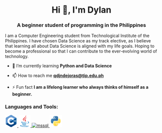 <h1 align="center">Hi 👋, I'm Dylan</h1>
<h3 align="center">A beginner student of programming in the Philippines</h3>

I am a Computer Engineering student from Technological Institute of the Philippines. I have chosen Data Science as my track elective, as I believe that learning all about Data Science is aligned with my life goals. Hoping to become a professional so that I can contribute to the ever-evolving world of technology.

- 🌱 I’m currently learning **Python and Data Science**

- 📫 How to reach me **qdjndejoras@tip.edu.ph**

- ⚡ Fun fact **I am a lifelong learner who always thinks of himself as a beginner.**

<h3 align="left">Languages and Tools:</h3>
<p align="left"> <a href="https://www.w3schools.com/cpp/" target="_blank" rel="noreferrer"> <img src="https://raw.githubusercontent.com/devicons/devicon/master/icons/cplusplus/cplusplus-original.svg" alt="cplusplus" width="40" height="40"/> </a> <a href="https://www.java.com" target="_blank" rel="noreferrer"> <img src="https://raw.githubusercontent.com/devicons/devicon/master/icons/java/java-original.svg" alt="java" width="40" height="40"/> </a> <a href="https://www.microsoft.com/en-us/sql-server" target="_blank" rel="noreferrer"> <img src="https://www.svgrepo.com/show/303229/microsoft-sql-server-logo.svg" alt="mssql" width="40" height="40"/> </a> <a href="https://www.python.org" target="_blank" rel="noreferrer"> <img src="https://raw.githubusercontent.com/devicons/devicon/master/icons/python/python-original.svg" alt="python" width="40" height="40"/> </a> </p>
